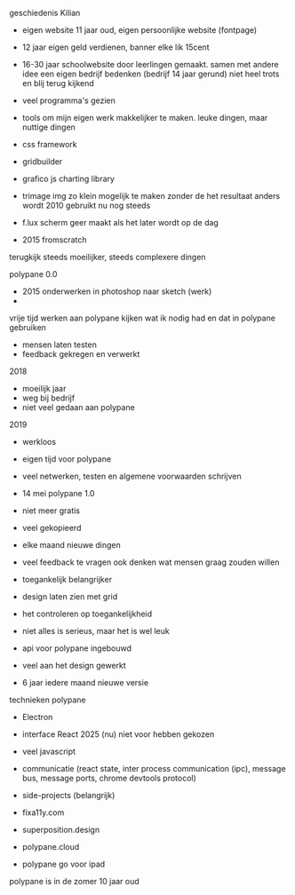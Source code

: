 geschiedenis Kilian 

- eigen website 11 jaar oud, eigen persoonlijke website (fontpage)
- 12 jaar eigen geld verdienen, banner elke lik 15cent 
- 16-30 jaar schoolwebsite door leerlingen gemaakt. samen met andere idee een eigen bedrijf bedenken (bedrijf 14 jaar gerund) niet heel trots en blij terug kijkend 
- veel programma's gezien 

- tools om mijn eigen werk makkelijker te maken. leuke dingen, maar nuttige dingen

- css framework 
- gridbuilder
- grafico js charting library 
- trimage img zo klein mogelijk te maken zonder de het resultaat anders wordt 2010 gebruikt nu nog steeds
- f.lux scherm geer maakt als het later wordt op de dag 
- 2015 fromscratch  

terugkijk
steeds moeilijker, steeds complexere dingen 

polypane 0.0
- 2015 onderwerken in photoshop naar sketch (werk)
- 

vrije tijd werken aan polypane kijken wat ik nodig had en dat in polypane gebruiken 

- mensen laten testen 
- feedback gekregen en verwerkt 

2018 
- moeilijk jaar 
- weg bij bedrijf 
- niet veel gedaan aan polypane 

2019 
- werkloos
- eigen tijd voor polypane 
- veel netwerken, testen en algemene voorwaarden schrijven 
- 14 mei polypane 1.0
- niet meer gratis 
- veel gekopieerd 

- elke maand nieuwe dingen 
- veel feedback te vragen ook denken wat mensen graag zouden willen 
- toegankelijk belangrijker
- design laten zien met grid 
- het controleren op toegankelijkheid 
- niet alles is serieus, maar het is wel leuk 

- api voor polypane ingebouwd
- veel aan het design gewerkt 

- 6 jaar iedere maand nieuwe versie 

technieken polypane
- Electron 
- interface React 2025 (nu) niet voor hebben gekozen 
- veel javascript
- communicatie (react state, inter process communication (ipc), message bus, message ports, chrome devtools protocol)


- side-projects (belangrijk)
- fixa11y.com 
- superposition.design  
- polypane.cloud 
- polypane go voor ipad


polypane is in de zomer 10 jaar oud 


